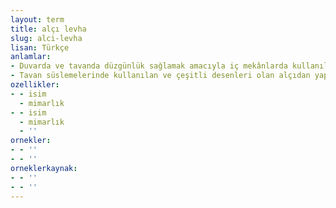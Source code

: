 ```yaml
---
layout: term
title: alçı levha
slug: alci-levha
lisan: Türkçe
anlamlar:
- Duvarda ve tavanda düzgünlük sağlamak amacıyla iç mekânlarda kullanılan, alçı ve diğer katkı maddeleriyle sıkıştırılmış levha; alçıpan
- Tavan süslemelerinde kullanılan ve çeşitli desenleri olan alçıdan yapılmış kalıp
ozellikler:
- - isim
  - mimarlık
- - isim
  - mimarlık
  - ''
ornekler:
- - ''
- - ''
orneklerkaynak:
- - ''
- - ''
---
```

